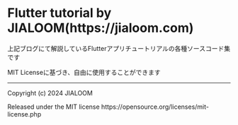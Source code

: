 <h1>Flutter tutorial by JIALOOM(https://jialoom.com)</h1>

<p>上記ブログにて解説しているFlutterアプリチュートリアルの各種ソースコード集です</p>
<p>MIT Licenseに基づき、自由に使用することができます</p>
<hr>
<p>Copyright (c) 2024 JIALOOM</p>
<p>Released under the MIT license
  https://opensource.org/licenses/mit-license.php</p>
